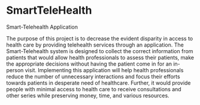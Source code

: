 # SmartTeleHealth
Smart-Telehealth Application

The purpose of this project is to decrease the evident disparity in access to health care by providing telehealth services through an application. The Smart-Telehealth system is designed to collect the correct information from patients that would allow health professionals to assess their patients, make the appropriate decisions without having the patient come in for an in-person visit. Implementing this application will help health professionals reduce the number of unnecessary interactions and focus their efforts towards patients in desperate need of healthcare. Further, it would provide people with minimal access to health care to receive consultations and other series while preserving money, time, and various resources.
